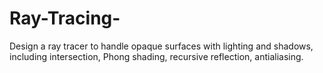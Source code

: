 # Ray-Tracing-
Design a ray tracer to handle opaque surfaces with lighting and shadows, including intersection, Phong shading, recursive reflection, antialiasing.

